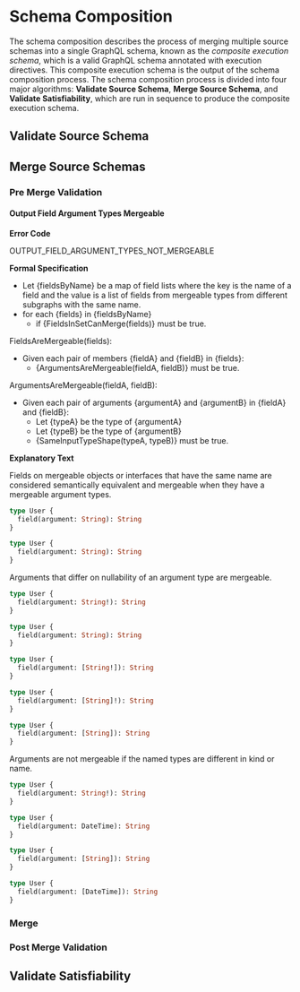 # Schema Composition

The schema composition describes the process of merging multiple source schemas
into a single GraphQL schema, known as the _composite execution schema_, which
is a valid GraphQL schema annotated with execution directives. This composite
execution schema is the output of the schema composition process. The schema
composition process is divided into four major algorithms: **Validate Source
Schema**, **Merge Source Schema**, and **Validate Satisfiability**, which are
run in sequence to produce the composite execution schema.

## Validate Source Schema

## Merge Source Schemas

### Pre Merge Validation

#### Output Field Argument Types Mergeable

**Error Code**

OUTPUT_FIELD_ARGUMENT_TYPES_NOT_MERGEABLE

**Formal Specification**

- Let {fieldsByName} be a map of field lists where the key is the name of a
  field and the value is a list of fields from mergeable types from different
  subgraphs with the same name.
- for each {fields} in {fieldsByName}
  - if {FieldsInSetCanMerge(fields)} must be true.

FieldsAreMergeable(fields):

- Given each pair of members {fieldA} and {fieldB} in {fields}:
  - {ArgumentsAreMergeable(fieldA, fieldB)} must be true.

ArgumentsAreMergeable(fieldA, fieldB):

- Given each pair of arguments {argumentA} and {argumentB} in {fieldA} and
  {fieldB}:
  - Let {typeA} be the type of {argumentA}
  - Let {typeB} be the type of {argumentB}
  - {SameInputTypeShape(typeA, typeB)} must be true.

**Explanatory Text**

Fields on mergeable objects or interfaces that have the same name are considered semantically 
equivalent and mergeable when they have a mergeable argument types.

```graphql example
type User {
  field(argument: String): String
}

type User {
  field(argument: String): String
}
```

Arguments that differ on nullability of an argument type are mergeable.

```graphql example
type User {
  field(argument: String!): String
}

type User {
  field(argument: String): String
}
```

```graphql example
type User {
  field(argument: [String!]): String
}

type User {
  field(argument: [String]!): String
}

type User {
  field(argument: [String]): String
}
```

Arguments are not mergeable if the named types are different in kind or name.

```graphql counter-example
type User {
  field(argument: String!): String
}

type User {
  field(argument: DateTime): String
}
```

```graphql counter-example
type User {
  field(argument: [String]): String
}

type User {
  field(argument: [DateTime]): String
}
```

### Merge

### Post Merge Validation

## Validate Satisfiability

